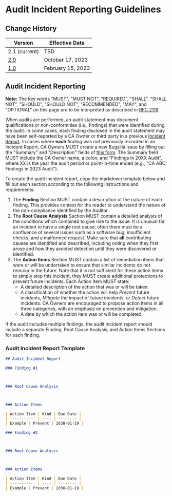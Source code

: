 # Audit Incident Reporting Guidelines

## Change History

|Version|Effective Date|
|-|-|
|2.1 (current)|TBD| 
|[2.0](https://github.com/mozilla/www.ccadb.org/blob/master/incident_archive/ir_version_2_0.md)|October 17, 2023| 
|[1.0](https://github.com/mozilla/www.ccadb.org/blob/master/incident_archive/ir_version_1_0.md)|February 15, 2023|

## Audit Incident Reporting

**Note:** The key words "MUST", "MUST NOT", "REQUIRED", "SHALL", "SHALL NOT", "SHOULD", "SHOULD NOT", "RECOMMENDED", "MAY", and "OPTIONAL" on this page are to be interpreted as described in [RFC 2119](https://datatracker.ietf.org/doc/html/rfc2119).

When audits are performed, an audit statement may document qualifications or non-conformities (i.e., findings) that were identified during the audit. In some cases, each finding disclosed in the audit statement may have been self-reported by a CA Owner or third party in a previous [Incident Report](incident-report). In cases where **each** finding was *not* previously recorded in an Incident Report, CA Owners MUST create a new Bugzilla issue by filling out the "Summary" and "Description" fields of [this form](https://bugzilla.mozilla.org/enter_bug.cgi?format=__default__&product=CA%20Program&component=CA%20Certificate%20Compliance&bug_type=task). The Summary field MUST include the CA Owner name, a colon, and "Findings in 20XX Audit", where XX is the year the audit period or point-in-time ended (e.g., "CA ABC: Findings in 2023 Audit").

To create the audit incident report, copy the markdown template below and fill out each section according to the following instructions and requirements:

1. The **Finding** Section MUST contain a description of the nature of each finding. This provides context for the reader to understand the nature of the non-compliance identified by the Auditor.
2. The **Root Cause Analysis** Section MUST contain a detailed analysis of the conditions which combined to give rise to the issue. It is unusual for an incident to have a single root cause; often there must be a confluence of several issues such as a software bug, insufficient checks, and a malformed request. Make sure that **all** contributing causes are identified and described, including noting when they first arose and how they avoided detection until they were discovered or identified.
3. The **Action Items** Section MUST contain a list of remediation items that were or will be undertaken to ensure that similar incidents do not reoccur in the future. Note that it is not sufficient for these action items to simply stop this incident, they MUST create additional protections to prevent future incidents. Each Action Item MUST state:
   - A detailed description of the action that was or will be taken.
   - A classification of whether the action will help _Prevent_ future incidents, _Mitigate_ the impact of future incidents, or _Detect_ future incidents. CA Owners are encouraged to propose action items in all three categories, with an emphasis on prevention and mitigation.
   - A date by which the action item was or will be completed.

If the audit includes multiple findings, the audit incident report should include a separate Finding, Root Cause Analysis, and Action Items Sections for each finding. 

### Audit Incident Report Template

```markdown
## Audit Incident Report

### Finding #1



### Root Cause Analysis



### Action Items

| Action Item | Kind | Due Date |
| ----------- | ---- | -------- |
| Example | Prevent | 2038-01-19 |

### Finding #2



### Root Cause Analysis



### Action Items

| Action Item | Kind | Due Date |
| ----------- | ---- | -------- |
| Example | Prevent | 2038-01-19 |

```


